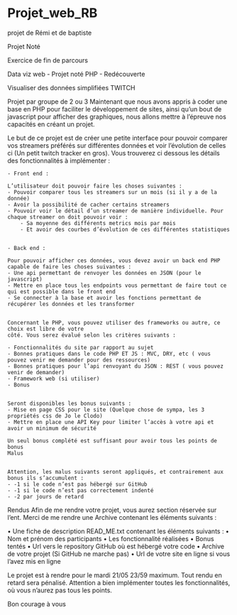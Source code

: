 # Projet_web_RB
projet de Rémi et de baptiste


Projet Noté

Exercice de fin de parcours

Data viz web - Projet noté PHP - Redécouverte

Visualiser des données simplifiées TWITCH

Projet par groupe de 2 ou 3
Maintenant que nous avons appris à coder une base en PHP pour faciliter le développement de
sites, ainsi qu’un bout de javascript pour afficher des graphiques, nous allons mettre à l’épreuve
nos capacités en créant un projet.

Le but de ce projet est de créer une petite interface pour pouvoir comparer vos streamers
préférés sur différentes données et voir l’évolution de celles ci (Un petit twitch tracker en gros).
Vous trouverez ci dessous les détails des fonctionnalités à implémenter :


    - Front end : 

    L’utilisateur doit pouvoir faire les choses suivantes :
    - Pouvoir comparer tous les streamers sur un mois (si il y a de la donnée)
    - Avoir la possibilité de cacher certains streamers
    - Pouvoir voir le détail d’un streamer de manière individuelle. Pour chaque streamer on doit pouvoir voir :
        - Sa moyenne des différents metrics mois par mois
        - Et avoir des courbes d’évolution de ces différentes statistiques


    - Back end : 

    Pour pouvoir afficher ces données, vous devez avoir un back end PHP capable de faire les choses suivantes :
    - Une api permettant de renvoyer les données en JSON (pour le javascript)
    - Mettre en place tous les endpoints vous permettant de faire tout ce qui est possible dans le front end
    - Se connecter à la base et avoir les fonctions permettant de récupérer les données et les transformer


    Concernant le PHP, vous pouvez utiliser des frameworks ou autre, ce choix est libre de votre
    côté. Vous serez évalué selon les critères suivants :

    - Fonctionnalités du site par rapport au sujet
    - Bonnes pratiques dans le code PHP ET JS : MVC, DRY, etc ( vous pouvez venir me demander pour des ressources)
    - Bonnes pratiques pour l’api renvoyant du JSON : REST ( vous pouvez venir de demander)
    - Framework web (si utiliser)
    - Bonus


    Seront disponibles les bonus suivants :
    - Mise en page CSS pour le site (Quelque chose de sympa, les 3 propriétés css de Jo le Clodo)
    - Mettre en place une API Key pour limiter l’accès à votre api et avoir un minimum de sécurité

    Un seul bonus complété est suffisant pour avoir tous les points de bonus
    Malus


    Attention, les malus suivants seront appliqués, et contrairement aux bonus ils s’accumulent :
    - -1 si le code n’est pas hébergé sur GitHub
    - -1 si le code n’est pas correctement indenté
    - -2 par jours de retard


Rendus
Afin de me rendre votre projet, vous aurez section réservée sur l’ent.
Merci de me rendre une Archive contenant les éléments suivants :

• Une fiche de description READ_ME.txt contenant les éléments suivants :
    • Nom et prénom des participants
    • Les fonctionnalité réalisées
    • Bonus tentés
    • Url vers le repository GitHub où est hébergé votre code
    • Archive de votre projet (Si GitHub ne marche pas)
    • Url de votre site en ligne si vous l’avez mis en ligne

Le projet est à rendre pour le mardi 21/05 23/59 maximum.
Tout rendu en retard sera pénalisé.
Attention a bien implémenter toutes les fonctionnalités, où vous n’aurez pas tous les points.

Bon courage à vous